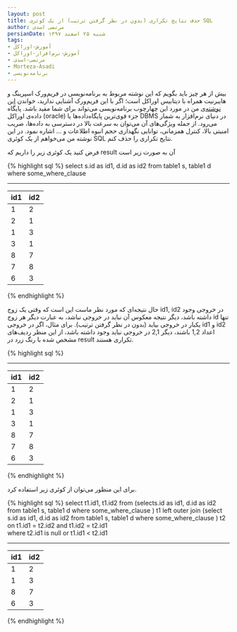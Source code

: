 ```yaml
---
layout: post
title: حذف نتایج تکراری (بدون در نظر گرفتن ترتیب) از یک کوئری SQL
author: مرتضی اسدی
persianDate: شنبه ۲۵ اسفند ۱۳۹۷
tags:
- آموزش-اوراکل
- آموزش-نرم‌افزار-اوراکل
- مرتضی-اسدی
- Morteza-Asadi
- برنامه‌نویسی
---
```


بیش از هر چیز باید بگویم که این نوشته مربوط به برنامه‌نویسی در فریم‌ورک اسپرینگ و هایبرنیت همراه با دیتابیس اوراکل است؛ اگر با این فریم‌ورک آشنایی ندارید، خواندن [این نوشته‌ی](http://asadiweb.ir/%d9%81%d8%b1%db%8c%d9%85-%d9%88%d8%b1%da%a9-%d8%a7%d8%b3%d9%be%d8%b1%db%8c%d9%86%da%af-spring-framework-%da%86%db%8c%d8%b3%d8%aa%d8%9f/) من در مورد این چهارچوب برنامه‌نویسی می‌تواند برای شما مفید باشد. پایگاه داده‌ی اوراکل (oracle) جزء قوی‌ترین پایگاه‌داده‌ها یا DBMS در دنیای نرم‌افزار به شمار می‌رود. از جمله ویژگی‌های آن می‌توان به سرعت بالا در دسترسی به داده‌ها، ضریب امنیتی بالا، کنترل همزمانی، توانایی نگهداری حجم انبوه اطلاعات و ... اشاره نمود. در این نوشته من می‌خواهم از یک کوئری SQL نتایج تکراری را حذف کنم.

  
  
فرض کنید یک کوئری زیر را داریم که  result آن به صورت زیر است

{% highlight sql %}
select s.id as id1, d.id as id2
from table1 s, table1 d
where some_where_clause  
 _______
|id1|id2|
|---|---|
| 1 | 2 |
| 2 | 1 |
| 1 | 3 |
| 3 | 1 |
| 8 | 7 |
| 7 | 8 |
| 6 | 3 |
{% endhighlight %}
 

 حال نتیجه‌ای که مورد نظر ماست این است که وقتی یک زوج  id1, id2  در خروجی وجود داشته باشد، دیگر نتیجه معکوس آن نباید در خروجی نباشد، به عبارت دیگر هر زوج id تنها یکبار در خروجی بیاید (بدون در نظر گرفتن ترتیب). برای مثال، اگر در خروجی id1 و id2 اعداد 1,2 باشند، دیگر 2,1 در خروجی نباید وجود داشته باشد، از این منظر ردیف‌های مشخص شده با رنگ زرد در result تکراری هستند.

 
{% highlight sql %}
 _______
|id1|id2|
|---|---|
| 1 | 2 |
| 2 | 1 |*تکراری
| 1 | 3 |
| 3 | 1 |*تکراری
| 8 | 7 |
| 7 | 8 |*تکراری
| 6 | 3 |
{% endhighlight %}
 

برای این منظور می‌توان از کوئری زیر استفاده کرد.

{% highlight sql %}
select t1.id1, t1.id2
from            (selects.id as id1, d.id as id2
                  from table1 s, table1 d
                  where some_where_clause      ) t1
left outer join  (select s.id as id1, d.id as id2
                  from table1 s, table1 d
                  where some_where_clause      ) t2 on t1.id1 = t2.id2
                                                   and t1.id2 = t2.id1         
where t2.id1 is null
or t1.id1 < t2.id1 

 _______
|id1|id2|
|---|---|
| 1 | 2 |
| 1 | 3 |
| 8 | 7 |
| 6 | 3 |
{% endhighlight %}

